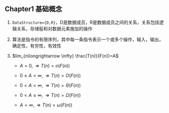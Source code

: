 ## Chapter1 基础概念

1. `DataStructure={D,R}`，D是数据成员，R是数据成员之间的关系，关系包括逻辑关系，存储髰和对数据元素施加的操作

2. 算法是指令的有限序列，其中每一条指令表示一个或多个操作，输入，输出，确定性，有穷性，有效性

3. $lim_{n\longrightarrow \infty} \frac{T(n)}{F(n)}=A$

   - $A=0,\Longrightarrow T(n)=o(F(n))$

   - $0\le A<\infty,\Longrightarrow T(n)=O(F(n))$
   - $0<A<\infty,\Longrightarrow T(n)=\Theta(F(n))$
   - $0< A\le \infty,\Longrightarrow T(n)=\Omega(F(n))$
   - $A=\infty,\Longrightarrow T(n)=\omega(F(n))$